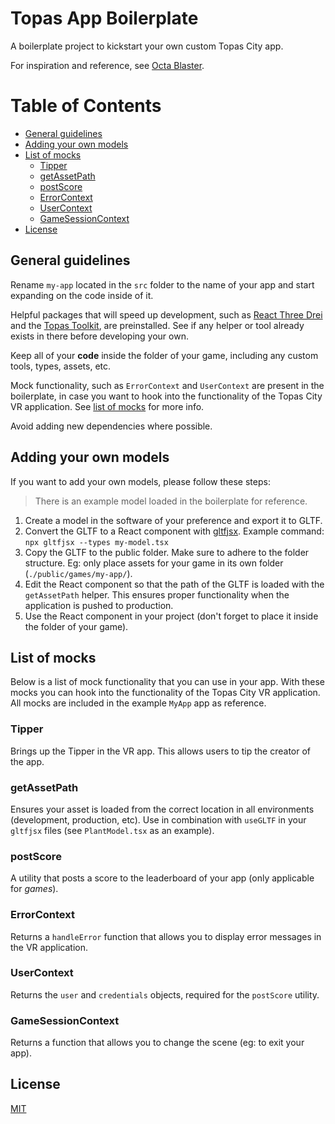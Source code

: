 # Topas App Boilerplate

A boilerplate project to kickstart your own custom Topas City app.

For inspiration and reference, see [Octa Blaster](https://github.com/TopasHQ/octa-blaster).

# Table of Contents

- [General guidelines](#general-guidelines)
- [Adding your own models](#adding-your-own-models)
- [List of mocks](#list-of-mocks)
  - [Tipper](#tipper)
  - [getAssetPath](#getassetpath)
  - [postScore](#postscore)
  - [ErrorContext](#errorcontext)
  - [UserContext](#usercontext)
  - [GameSessionContext](#gamesessioncontext)
- [License](#license)

## General guidelines

Rename `my-app` located in the `src` folder to the name of your app and start expanding on the code inside of it.

Helpful packages that will speed up development, such as [React Three Drei](https://www.npmjs.com/package/@react-three/drei) and the [Topas Toolkit](https://www.npmjs.com/package/@topashq/toolkit), are preinstalled. See if any helper or tool already exists in there before developing your own.

Keep all of your **code** inside the folder of your game, including any custom tools, types, assets, etc.

Mock functionality, such as `ErrorContext` and `UserContext` are present in the boilerplate, in case you want to hook into the functionality of the Topas City VR application. See [list of mocks](#list-of-mocks) for more info.

Avoid adding new dependencies where possible.

## Adding your own models

If you want to add your own models, please follow these steps:

> There is an example model loaded in the boilerplate for reference.

1. Create a model in the software of your preference and export it to GLTF.
2. Convert the GLTF to a React component with [gltfjsx](https://github.com/pmndrs/gltfjsx). Example command: `npx gltfjsx --types my-model.tsx`
3. Copy the GLTF to the public folder. Make sure to adhere to the folder structure. Eg: only place assets for your game in its own folder (`./public/games/my-app/`).
4. Edit the React component so that the path of the GLTF is loaded with the `getAssetPath` helper. This ensures proper functionality when the application is pushed to production.
5. Use the React component in your project (don't forget to place it inside the folder of your game).

## List of mocks

Below is a list of mock functionality that you can use in your app. With these mocks you can hook into the functionality of the Topas City VR application. All mocks are included in the example `MyApp` app as reference.

### Tipper

Brings up the Tipper in the VR app. This allows users to tip the creator of the app.

### getAssetPath

Ensures your asset is loaded from the correct location in all environments (development, production, etc). Use in combination with `useGLTF` in your `gltfjsx` files (see `PlantModel.tsx` as an example).

### postScore

A utility that posts a score to the leaderboard of your app (only applicable for _games_).

### ErrorContext

Returns a `handleError` function that allows you to display error messages in the VR application.

### UserContext

Returns the `user` and `credentials` objects, required for the `postScore` utility.

### GameSessionContext

Returns a function that allows you to change the scene (eg: to exit your app).

## License

[MIT](./LICENSE)
